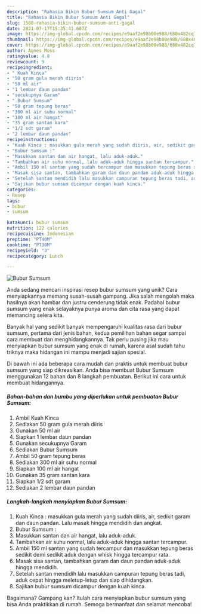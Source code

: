 ```yaml
---
description: "Rahasia Bikin Bubur Sumsum Anti Gagal"
title: "Rahasia Bikin Bubur Sumsum Anti Gagal"
slug: 1588-rahasia-bikin-bubur-sumsum-anti-gagal
date: 2021-07-17T15:35:41.607Z
image: https://img-global.cpcdn.com/recipes/e9aaf2e98b00e988/680x482cq70/bubur-sumsum-foto-resep-utama.jpg
thumbnail: https://img-global.cpcdn.com/recipes/e9aaf2e98b00e988/680x482cq70/bubur-sumsum-foto-resep-utama.jpg
cover: https://img-global.cpcdn.com/recipes/e9aaf2e98b00e988/680x482cq70/bubur-sumsum-foto-resep-utama.jpg
author: Agnes Moss
ratingvalue: 4.8
reviewcount: 9
recipeingredient:
- " Kuah Kinca"
- "50 gram gula merah diiris"
- "50 ml air"
- "1 lembar daun pandan"
- "secukupnya Garam"
- " Bubur Sumsum"
- "50 gram tepung beras"
- "300 ml air suhu normal"
- "100 ml air hangat"
- "35 gram santan kara"
- "1/2 sdt garam"
- "2 lembar daun pandan"
recipeinstructions:
- "Kuah Kinca : masukkan gula merah yang sudah diiris, air, sedikit garam dan daun pandan. Lalu masak hingga mendidih dan angkat."
- "Bubur Sumsum :"
- "Masukkan santan dan air hangat, lalu aduk-aduk."
- "Tambahkan air suhu normal, lalu aduk-aduk hingga santan tercampur."
- "Ambil 150 ml santan yang sudah tercampur dan masukkan tepung beras sedikit demi sedikit aduk dengan whisk hingga tercampur rata."
- "Masak sisa santan, tambahkan garam dan daun pandan aduk-aduk hingga mendidih."
- "Setelah santan mendidih lalu masukkan campuran tepung beras tadi, aduk cepat hingga meletup-letup dan siap dihidangkan."
- "Sajikan bubur sumsum dicampur dengan kuah kinca."
categories:
- Resep
tags:
- bubur
- sumsum

katakunci: bubur sumsum 
nutrition: 122 calories
recipecuisine: Indonesian
preptime: "PT40M"
cooktime: "PT30M"
recipeyield: "3"
recipecategory: Lunch

---
```



![Bubur Sumsum](https://img-global.cpcdn.com/recipes/e9aaf2e98b00e988/680x482cq70/bubur-sumsum-foto-resep-utama.jpg)

Anda sedang mencari inspirasi resep bubur sumsum yang unik? Cara menyiapkannya memang susah-susah gampang. Jika salah mengolah maka hasilnya akan hambar dan justru cenderung tidak enak. Padahal bubur sumsum yang enak selayaknya punya aroma dan cita rasa yang dapat memancing selera kita.



Banyak hal yang sedikit banyak mempengaruhi kualitas rasa dari bubur sumsum, pertama dari jenis bahan, kedua pemilihan bahan segar sampai cara membuat dan menghidangkannya. Tak perlu pusing jika mau menyiapkan bubur sumsum yang enak di rumah, karena asal sudah tahu triknya maka hidangan ini mampu menjadi sajian spesial.


Di bawah ini ada beberapa cara mudah dan praktis untuk membuat bubur sumsum yang siap dikreasikan. Anda bisa membuat Bubur Sumsum menggunakan 12 bahan dan 8 langkah pembuatan. Berikut ini cara untuk membuat hidangannya.

<!--inarticleads1-->

##### Bahan-bahan dan bumbu yang diperlukan untuk pembuatan Bubur Sumsum:

1. Ambil  Kuah Kinca
1. Sediakan 50 gram gula merah diiris
1. Gunakan 50 ml air
1. Siapkan 1 lembar daun pandan
1. Gunakan secukupnya Garam
1. Sediakan  Bubur Sumsum
1. Ambil 50 gram tepung beras
1. Sediakan 300 ml air suhu normal
1. Siapkan 100 ml air hangat
1. Gunakan 35 gram santan kara
1. Siapkan 1/2 sdt garam
1. Sediakan 2 lembar daun pandan




<!--inarticleads2-->

##### Langkah-langkah menyiapkan Bubur Sumsum:

1. Kuah Kinca : masukkan gula merah yang sudah diiris, air, sedikit garam dan daun pandan. Lalu masak hingga mendidih dan angkat.
1. Bubur Sumsum :
1. Masukkan santan dan air hangat, lalu aduk-aduk.
1. Tambahkan air suhu normal, lalu aduk-aduk hingga santan tercampur.
1. Ambil 150 ml santan yang sudah tercampur dan masukkan tepung beras sedikit demi sedikit aduk dengan whisk hingga tercampur rata.
1. Masak sisa santan, tambahkan garam dan daun pandan aduk-aduk hingga mendidih.
1. Setelah santan mendidih lalu masukkan campuran tepung beras tadi, aduk cepat hingga meletup-letup dan siap dihidangkan.
1. Sajikan bubur sumsum dicampur dengan kuah kinca.




Bagaimana? Gampang kan? Itulah cara menyiapkan bubur sumsum yang bisa Anda praktikkan di rumah. Semoga bermanfaat dan selamat mencoba!
